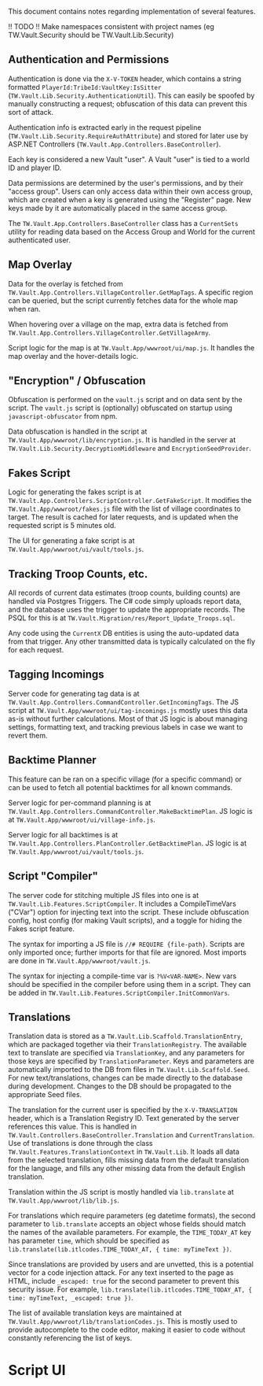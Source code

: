
This document contains notes regarding implementation of several features.

!! TODO !! Make namespaces consistent with project names (eg TW.Vault.Security should be TW.Vault.Lib.Security)

## Authentication and Permissions

Authentication is done via the `X-V-TOKEN` header, which contains a string formatted `PlayerId:TribeId:VaultKey:IsSitter` (`TW.Vault.Lib.Security.AuthenticationUtil`). This can easily be spoofed by manually constructing a request; obfuscation of this data can prevent this sort of attack.

Authentication info is extracted early in the request pipeline (`TW.Vault.Lib.Security.RequireAuthAttribute`) and stored for later use by ASP.NET Controllers (`TW.Vault.App.Controllers.BaseController`).

Each key is considered a new Vault "user". A Vault "user" is tied to a world ID and player ID.

Data permissions are determined by the user's permissions, and by their "access group". Users can only access data within their own access group, which are created when a key is generated using the "Register" page. New keys made by it are automatically placed in the same access group.

The `TW.Vault.App.Controllers.BaseController` class has a `CurrentSets` utility for reading data based on the Access Group and World for the current authenticated user.

## Map Overlay

Data for the overlay is fetched from `TW.Vault.App.Controllers.VillageController.GetMapTags`. A specific region can be queried, but the script currently fetches data for the whole map when ran.

When hovering over a village on the map, extra data is fetched from `TW.Vault.App.Controllers.VillageController.GetVillageArmy`.

Script logic for the map is at `TW.Vault.App/wwwroot/ui/map.js`. It handles the map overlay and the hover-details logic.

## "Encryption" / Obfuscation

Obfuscation is performed on the `vault.js` script and on data sent by the script. The `vault.js` script is (optionally) obfuscated on startup using `javascript-obfuscator` from npm.

Data obfuscation is handled in the script at `TW.Vault.App/wwwroot/lib/encryption.js`. It is handled in the server at `TW.Vault.Lib.Security.DecryptionMiddleware` and `EncryptionSeedProvider`.

## Fakes Script

Logic for generating the fakes script is at `TW.Vault.App.Controllers.ScriptController.GetFakeScript`. It modifies the `TW.Vault.App/wwwroot/fakes.js` file with the list of village coordinates to target. The result is cached for later requests, and is updated when the requested script is 5 minutes old.

The UI for generating a fake script is at `TW.Vault.App/wwwroot/ui/vault/tools.js`.

## Tracking Troop Counts, etc.

All records of current data estimates (troop counts, building counts) are handled via Postgres Triggers. The C# code simply uploads report data, and the database uses the trigger to update the appropriate records. The PSQL for this is at `TW.Vault.Migration/res/Report_Update_Troops.sql`.

Any code using the `CurrentX` DB entities is using the auto-updated data from that trigger. Any other transmitted data is typically calculated on the fly for each request.

## Tagging Incomings

Server code for generating tag data is at `TW.Vault.App.Controllers.CommandController.GetIncomingTags`. The JS script at `TW.Vault.App/wwwroot/ui/tag-incomings.js` mostly uses this data as-is without further calculations. Most of that JS logic is about managing settings, formatting text, and tracking previous labels in case we want to revert them.

## Backtime Planner

This feature can be ran on a specific village (for a specific command) or can be used to fetch all potential backtimes for all known commands.

Server logic for per-command planning is at `TW.Vault.App.Controllers.CommandController.MakeBacktimePlan`. JS logic is at `TW.Vault.App/wwwroot/ui/village-info.js`.

Server logic for all backtimes is at `TW.Vault.App.Controllers.PlanController.GetBacktimePlan`. JS logic is at `TW.Vault.App/wwwroot/ui/vault/tools.js`.

## Script "Compiler"

The server code for stitching multiple JS files into one is at `TW.Vault.Lib.Features.ScriptCompiler`. It includes a CompileTimeVars ("CVar") option for injecting text into the script. These include obfuscation config, host config (for making Vault scripts), and a toggle for hiding the Fakes script feature.

The syntax for importing a JS file is `//# REQUIRE {file-path}`. Scripts are only imported once; further imports for that file are ignored. Most imports are done in `TW.Vault.App/wwwroot/vault.js`.

The syntax for injecting a compile-time var is `?%V<VAR-NAME>`. New vars should be specified in the compiler before using them in a script. They can be added in `TW.Vault.Lib.Features.ScriptCompiler.InitCommonVars`.

## Translations

Translation data is stored as a `TW.Vault.Lib.Scaffold.TranslationEntry`, which are packaged together via their `TranslationRegistry`. The available text to translate are specified via `TranslationKey`, and any parameters for those keys are specified by `TranslationParameter`. Keys and parameters are automatically imported to the DB from files in `TW.Vault.Lib.Scaffold.Seed`. For new text/translations, changes can be made directly to the database during development. Changes to the DB should be propagated to the appropriate Seed files.

The translation for the current user is specified by the `X-V-TRANSLATION` header, which is a Translation Registry ID. Text generated by the server references this value. This is handled in `TW.Vault.Controllers.BaseController.Translation` and `CurrentTranslation`. Use of translations is done through the class `TW.Vault.Features.TranslationContext` in `TW.Vault.Lib`. It loads all data from the selected translation, fills missing data from the default translation for the language, and fills any other missing data from the default English translation.

Translation within the JS script is mostly handled via `lib.translate` at `TW.Vault.App/wwwroot/lib/lib.js`.

For translations which require parameters (eg datetime formats), the second parameter to `lib.translate` accepts an object whose fields should match the names of the available parameters. For example, the `TIME_TODAY_AT` key has parameter `time`, which should be specified as `lib.translate(lib.itlcodes.TIME_TODAY_AT, { time: myTimeText })`.

Since translations are provided by users and are unvetted, this is a potential vector for a code injection attack. For any text inserted to the page as HTML, include `_escaped: true` for the second parameter to prevent this security issue. For example, `lib.translate(lib.itlcodes.TIME_TODAY_AT, { time: myTimeText, _escaped: true })`.

The list of available translation keys are maintained at `TW.Vault.App/wwwroot/lib/translationCodes.js`. This is mostly used to provide autocomplete to the code editor, making it easier to code without constantly referencing the list of keys.

# Script UI

